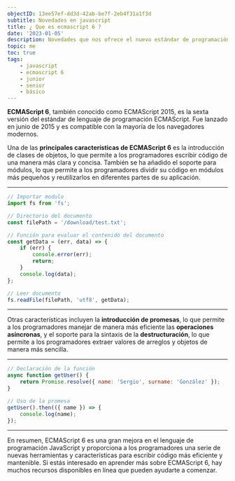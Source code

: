 ```yaml
---
objectID: 13ee57ef-dd3d-42ab-be7f-2eb4f31a1f3d
subtitle: Novedades en javascript
title: ¿ Que es ecmascript 6 ?
date: '2023-01-05'
description: Novedades que nos ofrece el nuevo estándar de programación
topic: me
toc: true
tags:
    - javascript
    - ecmascript 6
    - junior
    - senior
    - básico
---
```


**ECMAScript 6**, también conocido como ECMAScript 2015, es la sexta versión del estándar de lenguaje de programación ECMAScript. Fue lanzado en junio de 2015 y es compatible con la mayoría de los navegadores modernos.

Una de las **principales características de ECMAScript 6** es la introducción de clases de objetos, lo que permite a los programadores escribir código de una manera más clara y concisa. También se ha añadido el soporte para módulos, lo que permite a los programadores dividir su código en módulos más pequeños y reutilizarlos en diferentes partes de su aplicación.

---

```js
// Importar modulo
import fs from 'fs';

// Directorio del documento
const filePath = '/download/test.txt';

// Función para evaluar el contenido del documento
const getData = (err, data) => {
	if (err) {
		console.error(err);
		return;
	}
	console.log(data);
};

// Leer documento
fs.readFile(filePath, 'utf8', getData);
```

---

Otras características incluyen la **introducción de promesas**, lo que permite a los programadores manejar de manera más eficiente las **operaciones asíncronas**, y el soporte para la sintaxis de la **destructuración**, lo que permite a los programadores extraer valores de arreglos y objetos de manera más sencilla.

---

```js
// Declaración de la función
async function getUser() {
	return Promise.resolve({ name: 'Sergio', surname: 'González' });
}

// Uso de la promesa
getUser().then(({ name }) => {
	console.log(name);
});
```

---

En resumen, ECMAScript 6 es una gran mejora en el lenguaje de programación JavaScript y proporciona a los programadores una serie de nuevas herramientas y características para escribir código más eficiente y mantenible. Si estás interesado en aprender más sobre ECMAScript 6, hay muchos recursos disponibles en línea que pueden ayudarte a comenzar.
